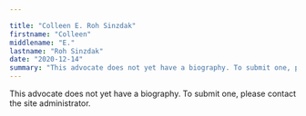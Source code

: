 ```yaml
---

title: "Colleen E. Roh Sinzdak"
firstname: "Colleen"
middlename: "E."
lastname: "Roh Sinzdak"
date: "2020-12-14"
summary: "This advocate does not yet have a biography. To submit one, please contact the site administrator."
---
```

This advocate does not yet have a biography. To submit one, please contact the site administrator.

